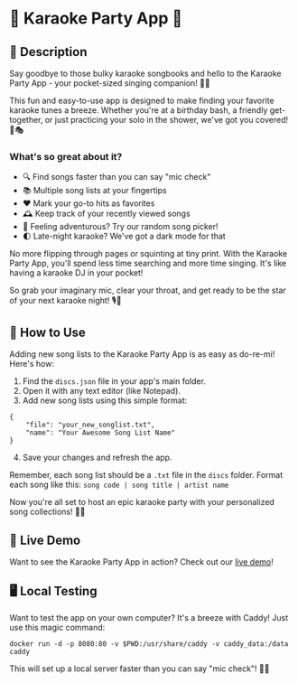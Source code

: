 # 🎤 Karaoke Party App 🎉

## 🌟 Description

Say goodbye to those bulky karaoke songbooks and hello to the Karaoke Party App - your pocket-sized singing companion! 📱🎵

This fun and easy-to-use app is designed to make finding your favorite karaoke tunes a breeze. Whether you're at a birthday bash, a friendly get-together, or just practicing your solo in the shower, we've got you covered! 🚿🎭

### What's so great about it?
- 🔍 Find songs faster than you can say "mic check"
- 📚 Multiple song lists at your fingertips
- ❤️ Mark your go-to hits as favorites
- 🕰️ Keep track of your recently viewed songs
- 🎲 Feeling adventurous? Try our random song picker!
- 🌓 Late-night karaoke? We've got a dark mode for that

No more flipping through pages or squinting at tiny print. With the Karaoke Party App, you'll spend less time searching and more time singing. It's like having a karaoke DJ in your pocket!

So grab your imaginary mic, clear your throat, and get ready to be the star of your next karaoke night! 🎙️💖

## 🚀 How to Use

Adding new song lists to the Karaoke Party App is as easy as do-re-mi! Here's how:

1. Find the `discs.json` file in your app's main folder.
2. Open it with any text editor (like Notepad).
3. Add new song lists using this simple format:
```
{
    "file": "your_new_songlist.txt",
    "name": "Your Awesome Song List Name"
}
```

4. Save your changes and refresh the app.

Remember, each song list should be a `.txt` file in the `discs` folder. Format each song like this:
`song code | song title | artist name`

Now you're all set to host an epic karaoke party with your personalized song collections! 🎉🎵

## 🎵 Live Demo

Want to see the Karaoke Party App in action? Check out our [live demo](https://gasparmdq.github.io/karaoke-party/)!

## 🖥️ Local Testing

Want to test the app on your own computer? It's a breeze with Caddy! Just use this magic command:
```
docker run -d -p 8080:80 -v $PWD:/usr/share/caddy -v caddy_data:/data caddy
```
This will set up a local server faster than you can say "mic check"! 🎤✨

